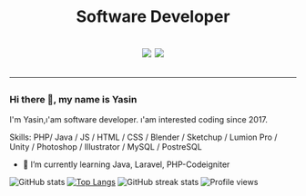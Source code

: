 

<h1 align="center">
 Software Developer

<p align="center">
<a href="https://www.linkedin.com/in/yasinozbek/" rel="nofollow"><img src="https://camo.githubusercontent.com/d4abf6ea8bc96a82e34fd9bba228cf1efcbbd6894002e06763e2f20805cc4267/68747470733a2f2f696d672e736869656c64732e696f2f62616467652f4c494e4b4544494e2d4431343833363f7374796c653d666f722d7468652d6261646765266c6f676f3d6c696e6b6564696e266c6f676f436f6c6f723d776869746526636f6c6f723d626c7565" data-canonical-src="https://img.shields.io/badge/LINKEDIN-D14836?style=for-the-badge&amp;logo=linkedin&amp;logoColor=white&amp;color=blue" style="max-width:100%;"></a>
<a href="https://www.instagram.com/yasin_._ozbek" rel="nofollow"><img src="https://camo.githubusercontent.com/1f0285980bd1befda761994debceff033ef92cffb2dca9ee4c5afab3e50e4e8b/68747470733a2f2f696d672e736869656c64732e696f2f62616467652f494e5354414752414d2d4431343833363f7374796c653d666f722d7468652d6261646765266c6f676f3d696e7374616772616d266c6f676f436f6c6f723d776869746526636f6c6f723d726564" data-canonical-src="https://img.shields.io/badge/INSTAGRAM-D14836?style=for-the-badge&amp;logo=instagram&amp;logoColor=white&amp;color=red" style="max-width:100%;"></a>

</p>

<hr>

### Hi there 👋, my name is Yasin
 I'm Yasin,ı'am software developer. ı'am interested coding since 2017.

Skills: PHP/ Java / JS / HTML / CSS / Blender / Sketchup / Lumion Pro / Unity / Photoshop / Illustrator / MySQL / PostreSQL

- 🌱 I’m currently learning Java, Laravel, PHP-Codeigniter 

![GitHub stats](https://github-readme-stats.vercel.app/api?username=yasinozbekk&show_icons=true&count_private=true&theme=great-gatsby&line_height=27&hide_border=true&disable_animations=false&)
[![Top Langs](https://github-readme-stats.vercel.app/api/top-langs/?username=yasinozbekk&theme=great-gatsby&hide_border=true&disable_animations=false)](https://github.com/anuraghazra/github-readme-stats) 
![GitHub streak stats](https://github-readme-streak-stats.herokuapp.com/?user=yasinozbekk&)  ![Profile views](https://gpvc.arturio.dev/yasinozbekk)  





</article>
  </div>

